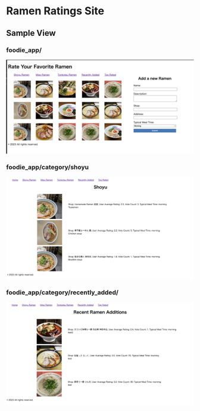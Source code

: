 # Ramen Ratings Site

## Sample View 

### foodie_app/
![Home](https://github.com/shunhamm/ramen_rating_website/blob/images/screen_shots/%E3%82%B9%E3%82%AF%E3%83%AA%E3%83%BC%E3%83%B3%E3%82%B7%E3%83%A7%E3%83%83%E3%83%88%202023-05-19%2016.06.58.png?raw=true)

### foodie_app/category/shoyu
![CategoryPage](https://github.com/shunhamm/ramen_rating_website/blob/images/screen_shots/%E3%82%B9%E3%82%AF%E3%83%AA%E3%83%BC%E3%83%B3%E3%82%B7%E3%83%A7%E3%83%83%E3%83%88%202023-05-19%2016.07.18.png?raw=true)

### foodie_app/category/recently_added/
![RecentlyAddedPage](https://github.com/shunhamm/ramen_rating_website/blob/images/screen_shots/%E3%82%B9%E3%82%AF%E3%83%AA%E3%83%BC%E3%83%B3%E3%82%B7%E3%83%A7%E3%83%83%E3%83%88%202023-05-19%2016.07.28.png?raw=true)
